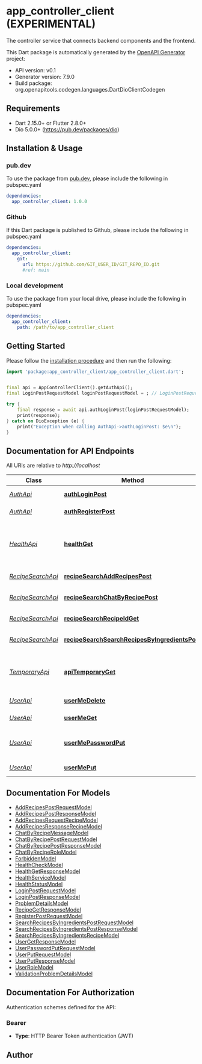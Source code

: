 # app_controller_client (EXPERIMENTAL)
The controller service that connects backend components and the frontend.

This Dart package is automatically generated by the [OpenAPI Generator](https://openapi-generator.tech) project:

- API version: v0.1
- Generator version: 7.9.0
- Build package: org.openapitools.codegen.languages.DartDioClientCodegen

## Requirements

* Dart 2.15.0+ or Flutter 2.8.0+
* Dio 5.0.0+ (https://pub.dev/packages/dio)

## Installation & Usage

### pub.dev
To use the package from [pub.dev](https://pub.dev), please include the following in pubspec.yaml
```yaml
dependencies:
  app_controller_client: 1.0.0
```

### Github
If this Dart package is published to Github, please include the following in pubspec.yaml
```yaml
dependencies:
  app_controller_client:
    git:
      url: https://github.com/GIT_USER_ID/GIT_REPO_ID.git
      #ref: main
```

### Local development
To use the package from your local drive, please include the following in pubspec.yaml
```yaml
dependencies:
  app_controller_client:
    path: /path/to/app_controller_client
```

## Getting Started

Please follow the [installation procedure](#installation--usage) and then run the following:

```dart
import 'package:app_controller_client/app_controller_client.dart';


final api = AppControllerClient().getAuthApi();
final LoginPostRequestModel loginPostRequestModel = ; // LoginPostRequestModel | 

try {
    final response = await api.authLoginPost(loginPostRequestModel);
    print(response);
} catch on DioException (e) {
    print("Exception when calling AuthApi->authLoginPost: $e\n");
}

```

## Documentation for API Endpoints

All URIs are relative to *http://localhost*

Class | Method | HTTP request | Description
------------ | ------------- | ------------- | -------------
[*AuthApi*](doc/AuthApi.md) | [**authLoginPost**](doc/AuthApi.md#authloginpost) | **POST** /Auth/Login | Logs in a user.
[*AuthApi*](doc/AuthApi.md) | [**authRegisterPost**](doc/AuthApi.md#authregisterpost) | **POST** /Auth/Register | Registers a new user.
[*HealthApi*](doc/HealthApi.md) | [**healthGet**](doc/HealthApi.md#healthget) | **GET** /Health | Checks the health of App Controller and its components.
[*RecipeSearchApi*](doc/RecipeSearchApi.md) | [**recipeSearchAddRecipesPost**](doc/RecipeSearchApi.md#recipesearchaddrecipespost) | **POST** /RecipeSearch/AddRecipes | Add a list of recipes.
[*RecipeSearchApi*](doc/RecipeSearchApi.md) | [**recipeSearchChatByRecipePost**](doc/RecipeSearchApi.md#recipesearchchatbyrecipepost) | **POST** /RecipeSearch/ChatByRecipe | Chat about a specific recipe.
[*RecipeSearchApi*](doc/RecipeSearchApi.md) | [**recipeSearchRecipeIdGet**](doc/RecipeSearchApi.md#recipesearchrecipeidget) | **GET** /RecipeSearch/Recipe/{id} | Get recipe by ID.
[*RecipeSearchApi*](doc/RecipeSearchApi.md) | [**recipeSearchSearchRecipesByIngredientsPost**](doc/RecipeSearchApi.md#recipesearchsearchrecipesbyingredientspost) | **POST** /RecipeSearch/SearchRecipesByIngredients | Search recipes by ingredients.
[*TemporaryApi*](doc/TemporaryApi.md) | [**apiTemporaryGet**](doc/TemporaryApi.md#apitemporaryget) | **GET** /Api/Temporary | Get method for temporary testing purposes.
[*UserApi*](doc/UserApi.md) | [**userMeDelete**](doc/UserApi.md#usermedelete) | **DELETE** /User/Me | Deletes the current user.
[*UserApi*](doc/UserApi.md) | [**userMeGet**](doc/UserApi.md#usermeget) | **GET** /User/Me | Gets the current user.
[*UserApi*](doc/UserApi.md) | [**userMePasswordPut**](doc/UserApi.md#usermepasswordput) | **PUT** /User/Me/Password | Updates the current user&#39;s password.
[*UserApi*](doc/UserApi.md) | [**userMePut**](doc/UserApi.md#usermeput) | **PUT** /User/Me | Updates the current user.


## Documentation For Models

 - [AddRecipesPostRequestModel](doc/AddRecipesPostRequestModel.md)
 - [AddRecipesPostResponseModel](doc/AddRecipesPostResponseModel.md)
 - [AddRecipesRequestRecipeModel](doc/AddRecipesRequestRecipeModel.md)
 - [AddRecipesResponseRecipeModel](doc/AddRecipesResponseRecipeModel.md)
 - [ChatByRecipeMessageModel](doc/ChatByRecipeMessageModel.md)
 - [ChatByRecipePostRequestModel](doc/ChatByRecipePostRequestModel.md)
 - [ChatByRecipePostResponseModel](doc/ChatByRecipePostResponseModel.md)
 - [ChatByRecipeRoleModel](doc/ChatByRecipeRoleModel.md)
 - [ForbiddenModel](doc/ForbiddenModel.md)
 - [HealthCheckModel](doc/HealthCheckModel.md)
 - [HealthGetResponseModel](doc/HealthGetResponseModel.md)
 - [HealthServiceModel](doc/HealthServiceModel.md)
 - [HealthStatusModel](doc/HealthStatusModel.md)
 - [LoginPostRequestModel](doc/LoginPostRequestModel.md)
 - [LoginPostResponseModel](doc/LoginPostResponseModel.md)
 - [ProblemDetailsModel](doc/ProblemDetailsModel.md)
 - [RecipeGetResponseModel](doc/RecipeGetResponseModel.md)
 - [RegisterPostRequestModel](doc/RegisterPostRequestModel.md)
 - [SearchRecipesByIngredientsPostRequestModel](doc/SearchRecipesByIngredientsPostRequestModel.md)
 - [SearchRecipesByIngredientsPostResponseModel](doc/SearchRecipesByIngredientsPostResponseModel.md)
 - [SearchRecipesByIngredientsRecipeModel](doc/SearchRecipesByIngredientsRecipeModel.md)
 - [UserGetResponseModel](doc/UserGetResponseModel.md)
 - [UserPasswordPutRequestModel](doc/UserPasswordPutRequestModel.md)
 - [UserPutRequestModel](doc/UserPutRequestModel.md)
 - [UserPutResponseModel](doc/UserPutResponseModel.md)
 - [UserRoleModel](doc/UserRoleModel.md)
 - [ValidationProblemDetailsModel](doc/ValidationProblemDetailsModel.md)


## Documentation For Authorization


Authentication schemes defined for the API:
### Bearer

- **Type**: HTTP Bearer Token authentication (JWT)


## Author



